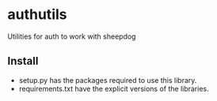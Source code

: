 # authutils
Utilities for auth to work with sheepdog

Install
---

- setup.py has the packages required to use this library.
- requirements.txt have the explicit versions of the libraries.
